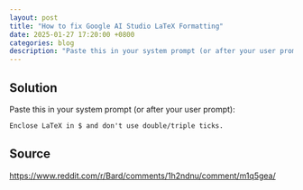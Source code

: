 ```yaml
---
layout: post
title: "How to fix Google AI Studio LaTeX Formatting"
date: 2025-01-27 17:20:00 +0800
categories: blog
description: "Paste this in your system prompt (or after your user prompt): Enclose LaTeX in $ and don't use double/triple ticks."
---
```


## Solution

Paste this in your system prompt (or after your user prompt):

```txt
Enclose LaTeX in $ and don't use double/triple ticks.
```

## Source

<https://www.reddit.com/r/Bard/comments/1h2ndnu/comment/m1q5gea/>
